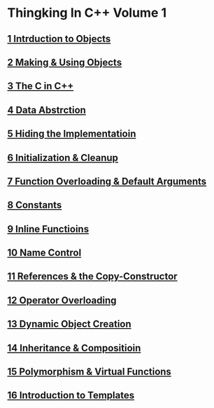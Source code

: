 # Thingking In C++ Volume 1
## [1 Intrduction to Objects](C1/README.md)
## [2 Making & Using Objects](C2/README.md)
## [3 The C in C++](C3/README.md)
## [4 Data Abstrction](C4/README.md)
## [5 Hiding the Implementatioin](C5/README.md)
## [6 Initialization & Cleanup](C6/README.md)
## [7 Function Overloading & Default Arguments](C7/README.md)
## [8 Constants](C8/README.md)
## [9 Inline Functioins](C9/README.md)
## [10 Name Control](C10/README.md)
## [11 References & the Copy-Constructor](C11/README.md)
## [12 Operator Overloading](C12/README.md)
## [13 Dynamic Object Creation](C13/README.md)
## [14 Inheritance & Compositioin](C14/README.md)
## [15 Polymorphism & Virtual Functions](C15/README.md)
## [16 Introduction to Templates](C16/README.md)